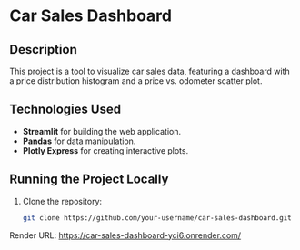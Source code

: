 # Car Sales Dashboard

## Description
This project is a tool to visualize car sales data, featuring a dashboard with a price distribution histogram and a price vs. odometer scatter plot.

## Technologies Used
- **Streamlit** for building the web application.
- **Pandas** for data manipulation.
- **Plotly Express** for creating interactive plots.

## Running the Project Locally

1. Clone the repository:
   ```bash
   git clone https://github.com/your-username/car-sales-dashboard.git

Render URL: https://car-sales-dashboard-yci6.onrender.com/
